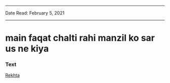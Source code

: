 
---

Date Read: February 5, 2021

---


# main faqat chalti rahi manzil ko sar us ne kiya


### Text

[Rekhta](https://www.rekhta.org/ghazals/main-faqat-chaltii-rahii-manzil-ko-sar-us-ne-kiyaa-parveen-shakir-ghazals?lang=ur)

